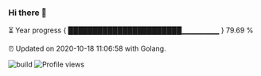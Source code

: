### Hi there 👋 

⏳ Year progress { ███████████████████████▁▁▁▁▁▁▁ } 79.69 %

⏰ Updated on 2020-10-18 11:06:58 with Golang.

![build](https://github.com/shenxianpeng/shenxianpeng/workflows/build/badge.svg) ![Profile views](https://gpvc.arturio.dev/shenxianpeng)